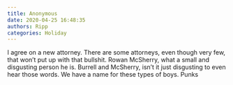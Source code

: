 ```yaml
---
title: Anonymous
date: 2020-04-25 16:48:35
authors: Ripp
categories: Holiday
---
```


 I agree on a new attorney. There are some attorneys, even though very few, that won’t put up with that bullshit. Rowan McSherry, what a small and disgusting person he is. Burrell and McSherry, isn’t it just disgusting to even hear those words. We have a name for these types of boys. Punks